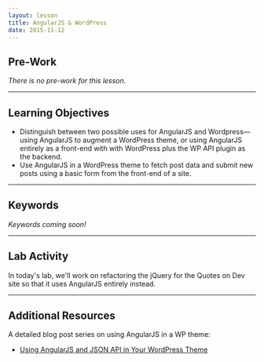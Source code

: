```yaml
---
layout: lesson
title: AngularJS & WordPress
date: 2015-11-12
---
```


## Pre-Work

*There is no pre-work for this lesson.*

---

## Learning Objectives

- Distinguish between two possible uses for AngularJS and Wordpress&mdash;using AngularJS to augment a WordPress theme, or using AngularJS entirely as a front-end with with WordPress plus the WP API plugin as the backend.
- Use AngularJS in a WordPress theme to fetch post data and submit new posts using a basic form from the front-end of a site.

---

## Keywords

*Keywords coming soon!*

---

## Lab Activity

In today's lab, we'll work on refactoring the jQuery for the Quotes on Dev site so that it uses AngularJS entirely instead.

---

## Additional Resources

A detailed blog post series on using AngularJS in a WP theme:

- [Using AngularJS and JSON API in Your WordPress Theme](https://1fix.io/blog/2014/11/05/angularjs-json-api-wp-theme/)
